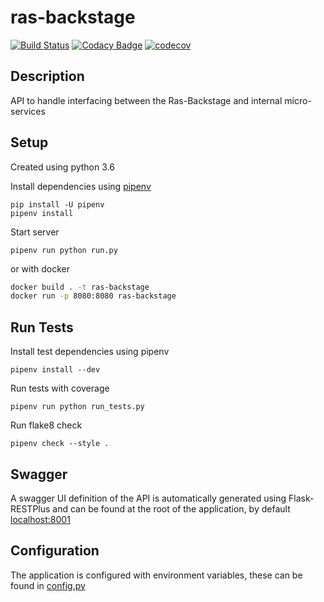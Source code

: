 # ras-backstage
[![Build Status](https://travis-ci.org/ONSdigital/ras-backstage.svg?branch=master)](https://travis-ci.org/ONSdigital/ras-backstage)
[![Codacy Badge](https://api.codacy.com/project/badge/Grade/38f97350260a4819aa64c4a4d19f6d1d)](https://www.codacy.com/app/ONS/ras-backstage?utm_source=github.com&amp;utm_medium=referral&amp;utm_content=ONSdigital/ras-backstage&amp;utm_campaign=Badge_Grade)
[![codecov](https://codecov.io/gh/ONSdigital/ras-backstage/branch/master/graph/badge.svg)](https://codecov.io/gh/ONSdigital/ras-backstage)

## Description
API to handle interfacing between the Ras-Backstage and internal micro-services

## Setup
Created using python 3.6

Install dependencies using [pipenv](https://docs.pipenv.org/index.html)
```
pip install -U pipenv
pipenv install
```

Start server
```
pipenv run python run.py
```

or with docker

```bash
docker build . -t ras-backstage
docker run -p 8080:8080 ras-backstage
```


## Run Tests
Install test dependencies using pipenv
```
pipenv install --dev
```

Run tests with coverage
```
pipenv run python run_tests.py
```

Run flake8 check
```
pipenv check --style .
```

## Swagger
A swagger UI definition of the API is automatically generated using Flask-RESTPlus and can be found at the root of the application, by default [localhost:8001]('http://localhost:8001')

## Configuration
The application is configured with environment variables, these can be found in [config.py](config.py)
